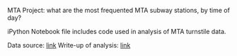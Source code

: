 MTA Project: what are the most frequented MTA subway stations, by time of day?

iPython Notebook file includes code used in analysis of MTA turnstile data.  

Data source: <a href="http://web.mta.info/developers/turnstile.html" target="_blank">link</a>
Write-up of analysis: <a href="http://cgerson.github.io/MTA-Turnstile-Analysis/" target="_blank">link</a>